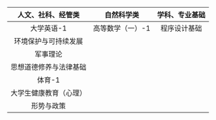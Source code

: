 |   人文、社科、经管类   |    自然科学类    | 学科、专业基础 |
| :--------------------: | :--------------: | :------------: |
|       大学英语-1       | 高等数学（一）-1 |  程序设计基础  |
|  环境保护与可持续发展  |                  |                |
|        军事理论        |                  |                |
| 思想道德修养与法律基础 |                  |                |
|         体育-1         |                  |                |
| 大学生健康教育（心理） |                  |                |
|       形势与政策       |                  |                |